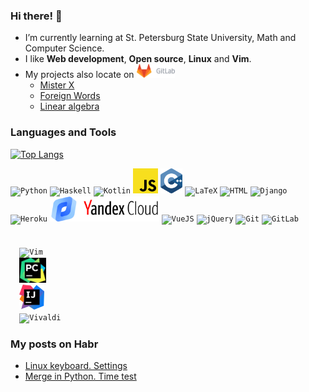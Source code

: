 ### Hi there! 🦡
* I’m currently learning at St. Petersburg State University, Math and Computer Science.
* I like **Web development**, **Open source**, **Linux** and **Vim**.
* My projects also locate on <a href="https://gitlab.com/tamarinvs19"> <img alt="GitLab" height=22px src="https://raw.githubusercontent.com/tamarinvs19/tamarinvs19/master/imgs/gitlab.png"></a>
  - [Mister X](https://gitlab.com/tamarinvs19/misterX)
  - [Foreign Words](https://gitlab.com/tamarinvs19/foreign_words)
  - [Linear algebra](https://gitlab.com/tamarinvs19/linear_algebra)

### Languages and Tools
[![Top Langs](https://github-readme-stats.vercel.app/api/top-langs/?username=tamarinvs19&layout=compact&langs_count=6)](https://github.com/anuraghazra/github-readme-stats)
<p>
<code><img alt="Python" height=40px src="https://www.vectorlogo.zone/logos/python/python-icon.svg"></code>
<code><img alt="Haskell" height=40px src="https://www.vectorlogo.zone/logos/haskell/haskell-icon.svg"></code>
<code><img alt="Kotlin" height=40px src="https://www.vectorlogo.zone/logos/kotlinlang/kotlinlang-icon.svg"></code>
<code><img alt="JS" height=40px src="https://raw.githubusercontent.com/tamarinvs19/tamarinvs19/master/imgs/js.png"></code>
<code><img alt="C++" height=40px src="https://raw.githubusercontent.com/tamarinvs19/tamarinvs19/master/imgs/cpp.svg"></code>
<code><img alt="LaTeX" height=40px src="https://github.com/file-icons/icons/blob/master/svg/LaTeX.svg"></code>
<code><img alt="HTML" height=40px src="https://www.vectorlogo.zone/logos/w3_html5/w3_html5-icon.svg"></code>
<code><img alt="Django" height=40px src="https://www.vectorlogo.zone/logos/djangoproject/djangoproject-icon.svg"></code>
<code><img alt="Heroku" height=40px src="https://www.vectorlogo.zone/logos/heroku/heroku-icon.svg"></code>
<code><img alt="Yandex.Cloud" height=40px src="https://raw.githubusercontent.com/tamarinvs19/tamarinvs19/master/imgs/yandex_cloud.png"></code>
<code><img alt="VueJS" height=40px src="https://www.vectorlogo.zone/logos/vuejs/vuejs-icon.svg"></code>
<code><img alt="jQuery" height=40px src="https://www.vectorlogo.zone/logos/jquery/jquery-vertical.svg"></code>
<code><img alt="Git" height=40px src="https://www.vectorlogo.zone/logos/git-scm/git-scm-icon.svg"></code>
<code><img alt="GitLab" height=40px src="https://www.vectorlogo.zone/logos/gitlab/gitlab-icon.svg"></code>
<br/><br/>
<code>
  <img alt="Vim" height=40px src="https://www.vectorlogo.zone/logos/vim/vim-icon.svg"> 
  <img alt="PyCharm" height=40px src="https://raw.githubusercontent.com/tamarinvs19/tamarinvs19/master/imgs/pycharm.jpg"> 
  <img alt="IntelliJ" height=40px src="https://raw.githubusercontent.com/tamarinvs19/tamarinvs19/master/imgs/intellij.png"> 
  <img alt="Vivaldi" height=40px src="https://www.vectorlogo.zone/logos/vivaldi/vivaldi-icon.svg"> 
</code>

### My posts on Habr
* [Linux keyboard. Settings](https://habr.com/ru/post/486872/)
* [Merge in Python. Time test](https://habr.com/ru/post/510970/)

